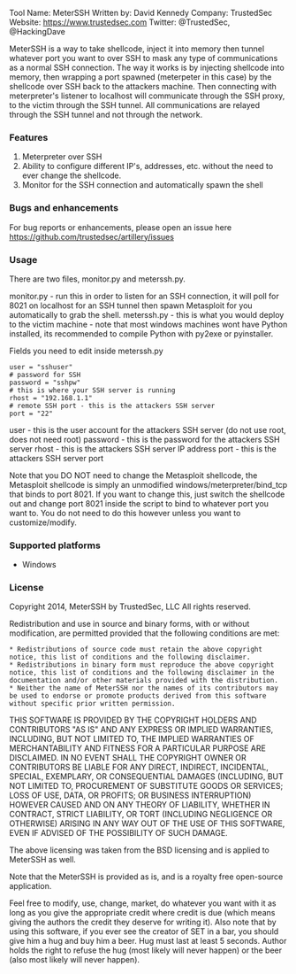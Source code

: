 Tool Name: MeterSSH
Written by: David Kennedy
Company: TrustedSec
Website: https://www.trustedsec.com
Twitter: @TrustedSec, @HackingDave

MeterSSH is a way to take shellcode, inject it into memory then tunnel whatever port you want to over SSH to mask any type of communications as a normal SSH connection. The way it works is by injecting shellcode into memory, then wrapping a port spawned (meterpeter in this case) by the shellcode over SSH back to the attackers machine. Then connecting with meterpreter's listener to localhost will communicate through the SSH proxy, to the victim through the SSH tunnel. All communications are relayed through the SSH tunnel and not through the network.

### Features

1. Meterpreter over SSH
2. Ability to configure different IP's, addresses, etc. without the need to ever change the shellcode.
3. Monitor for the SSH connection and automatically spawn the shell

### Bugs and enhancements

For bug reports or enhancements, please open an issue here https://github.com/trustedsec/artillery/issues

### Usage

There are two files, monitor.py and meterssh.py. 

monitor.py - run this in order to listen for an SSH connection, it will poll for 8021 on localhost for an SSH tunnel then spawn Metasploit for you automatically to grab the shell.
meterssh.py - this is what you would deploy to the victim machine - note that most windows machines wont have Python installed, its recommended to compile Python with py2exe or pyinstaller.

Fields you need to edit inside meterssh.py

    user = "sshuser"
    # password for SSH
    password = "sshpw"
    # this is where your SSH server is running
    rhost = "192.168.1.1"
    # remote SSH port - this is the attackers SSH server
    port = "22"


user - this is the user account for the attackers SSH server (do not use root, does not need root)
password - this is the password for the attackers SSH server
rhost - this is the attackers SSH server IP address
port - this is the attackers SSH server port

Note that you DO NOT need to change the Metasploit shellcode, the Metasploit shellcode is simply an unmodified windows/meterpreter/bind_tcp that binds to port 8021. If you want to change this, just switch the shellcode out and change port 8021 inside the script to bind to whatever port you want to. You do not need to do this however unless you want to customize/modify.

### Supported platforms

- Windows

### License


Copyright 2014, MeterSSH by TrustedSec, LLC
All rights reserved. 

Redistribution and use in source and binary forms, with or without modification, are permitted provided that the following conditions are met:

    * Redistributions of source code must retain the above copyright notice, this list of conditions and the following disclaimer.
    * Redistributions in binary form must reproduce the above copyright notice, this list of conditions and the following disclaimer in the documentation and/or other materials provided with the distribution.
    * Neither the name of MeterSSH nor the names of its contributors may be used to endorse or promote products derived from this software without specific prior written permission.

THIS SOFTWARE IS PROVIDED BY THE COPYRIGHT HOLDERS AND CONTRIBUTORS "AS IS" AND ANY EXPRESS OR IMPLIED WARRANTIES, INCLUDING, BUT NOT LIMITED TO, THE IMPLIED WARRANTIES OF MERCHANTABILITY AND FITNESS FOR A PARTICULAR PURPOSE ARE DISCLAIMED. IN NO EVENT SHALL THE COPYRIGHT OWNER OR CONTRIBUTORS BE LIABLE FOR ANY DIRECT, INDIRECT, INCIDENTAL, SPECIAL, EXEMPLARY, OR CONSEQUENTIAL DAMAGES (INCLUDING, BUT NOT LIMITED TO, PROCUREMENT OF SUBSTITUTE GOODS OR SERVICES; LOSS OF USE, DATA, OR PROFITS; OR BUSINESS INTERRUPTION) HOWEVER CAUSED AND ON ANY  THEORY OF LIABILITY, WHETHER IN CONTRACT, STRICT LIABILITY, OR TORT (INCLUDING NEGLIGENCE OR OTHERWISE) ARISING IN ANY WAY OUT OF THE USE OF THIS SOFTWARE, EVEN IF ADVISED OF THE POSSIBILITY OF SUCH DAMAGE.

The above licensing was taken from the BSD licensing and is applied to MeterSSH as well.

Note that the MeterSSH is provided as is, and is a royalty free open-source application.

Feel free to modify, use, change, market, do whatever you want with it as long as you give the appropriate credit where credit is due (which means giving the authors the credit they deserve for writing it). Also note that by using this software, if you ever see the creator of SET in a bar, you should give him a hug and buy him a beer. Hug must last at least 5 seconds. Author holds the right to refuse the hug (most likely will never happen) or the beer (also most likely will never happen).

